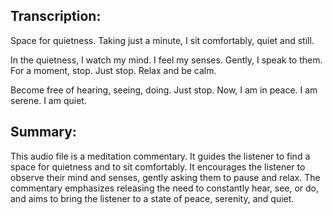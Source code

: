 ## Transcription:

Space for quietness. Taking just a minute, I sit comfortably, quiet and still.

In the quietness, I watch my mind. I feel my senses. Gently, I speak to them. For a moment, stop. Just stop. Relax and be calm.

Become free of hearing, seeing, doing. Just stop. Now, I am in peace. I am serene. I am quiet.

## Summary:

This audio file is a meditation commentary. It guides the listener to find a space for quietness and to sit comfortably. It encourages the listener to observe their mind and senses, gently asking them to pause and relax. The commentary emphasizes releasing the need to constantly hear, see, or do, and aims to bring the listener to a state of peace, serenity, and quiet.

